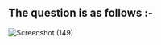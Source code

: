 
## The question is as follows :-

![Screenshot (149)](https://user-images.githubusercontent.com/44902363/84573879-d067a180-adc0-11ea-9d6e-ea103db2608e.png)
